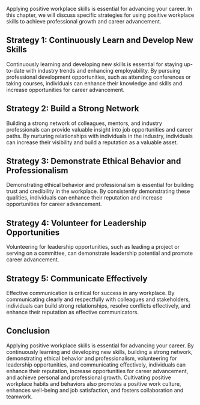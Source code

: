 
Applying positive workplace skills is essential for advancing your career. In this chapter, we will discuss specific strategies for using positive workplace skills to achieve professional growth and career advancement.

Strategy 1: Continuously Learn and Develop New Skills
-----------------------------------------------------

Continuously learning and developing new skills is essential for staying up-to-date with industry trends and enhancing employability. By pursuing professional development opportunities, such as attending conferences or taking courses, individuals can enhance their knowledge and skills and increase opportunities for career advancement.

Strategy 2: Build a Strong Network
----------------------------------

Building a strong network of colleagues, mentors, and industry professionals can provide valuable insight into job opportunities and career paths. By nurturing relationships with individuals in the industry, individuals can increase their visibility and build a reputation as a valuable asset.

Strategy 3: Demonstrate Ethical Behavior and Professionalism
------------------------------------------------------------

Demonstrating ethical behavior and professionalism is essential for building trust and credibility in the workplace. By consistently demonstrating these qualities, individuals can enhance their reputation and increase opportunities for career advancement.

Strategy 4: Volunteer for Leadership Opportunities
--------------------------------------------------

Volunteering for leadership opportunities, such as leading a project or serving on a committee, can demonstrate leadership potential and promote career advancement.

Strategy 5: Communicate Effectively
-----------------------------------

Effective communication is critical for success in any workplace. By communicating clearly and respectfully with colleagues and stakeholders, individuals can build strong relationships, resolve conflicts effectively, and enhance their reputation as effective communicators.

Conclusion
----------

Applying positive workplace skills is essential for advancing your career. By continuously learning and developing new skills, building a strong network, demonstrating ethical behavior and professionalism, volunteering for leadership opportunities, and communicating effectively, individuals can enhance their reputation, increase opportunities for career advancement, and achieve personal and professional growth. Cultivating positive workplace habits and behaviors also promotes a positive work culture, enhances well-being and job satisfaction, and fosters collaboration and teamwork.
